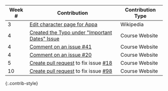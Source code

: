 |**Week #**|**Contribution**|**Contribution Type**|
|----------|----------------|---------------------|
|3|[Edit character page for Appa](<https://en.wikipedia.org/w/index.php?title=Appa_(character)&oldid=825221947>)|Wikipedia|
|4|[Created the Typo under "Important Dates" Issue](https://github.com/joannakl/cs480_s18/issues/42)|Course Website|
|4|[Comment on an issue #41](https://github.com/joannakl/cs480_s18/issues/41)|Course Website|
|4|[Comment on an issue #20](https://github.com/joannakl/cs480_s18/issues/20)|Course Website|
|5|[Create pull request](https://github.com/joannakl/cs480_s18/pull/72) to fix issue [#18](https://github.com/joannakl/cs480_s18/issues/18)|Course Website|
|10|[Create pull request](https://github.com/joannakl/cs480_s18/pull/103) to fix issue [#98](https://github.com/joannakl/cs480_s18/issues/98)|Course Website|
{:.contrib-style}
